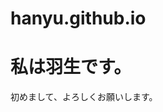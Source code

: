 # hanyu.github.io
<!DOCTYPE html>
<html>
<head>
<title>Page Title</title>
</head>
<body>

<h1>私は羽生です。</h1>
<p>初めまして、よろしくお願いします。</p>

</body>
</html>

